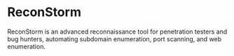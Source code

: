# ReconStorm
ReconStorm is an advanced reconnaissance tool for penetration testers and bug hunters, automating subdomain enumeration, port scanning, and web enumeration.
